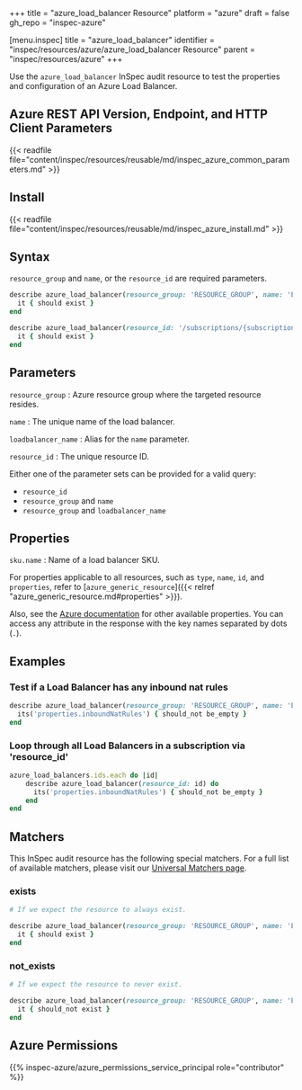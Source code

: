 +++
title = "azure_load_balancer Resource"
platform = "azure"
draft = false
gh_repo = "inspec-azure"

[menu.inspec]
title = "azure_load_balancer"
identifier = "inspec/resources/azure/azure_load_balancer Resource"
parent = "inspec/resources/azure"
+++

Use the `azure_load_balancer` InSpec audit resource to test the properties and configuration of an Azure Load Balancer.

## Azure REST API Version, Endpoint, and HTTP Client Parameters

{{< readfile file="content/inspec/resources/reusable/md/inspec_azure_common_parameters.md" >}}

## Install

{{< readfile file="content/inspec/resources/reusable/md/inspec_azure_install.md" >}}

## Syntax

`resource_group` and `name`, or the `resource_id` are required parameters.

```ruby
describe azure_load_balancer(resource_group: 'RESOURCE_GROUP', name: 'EXAMPLE_LB') do
  it { should exist }
end
```

```ruby
describe azure_load_balancer(resource_id: '/subscriptions/{subscriptionId}/resourceGroups/{resourceGroupName}/providers/Microsoft.Network/loadBalancers/{loadBalancerName}') do
  it { should exist }
end
```

## Parameters

`resource_group`
: Azure resource group where the targeted resource resides.

`name`
: The unique name of the load balancer.

`loadbalancer_name`
: Alias for the `name` parameter.

`resource_id`
: The unique resource ID.

Either one of the parameter sets can be provided for a valid query:

- `resource_id`
- `resource_group` and `name`
- `resource_group` and `loadbalancer_name`

## Properties

`sku.name`
: Name of a load balancer SKU.

For properties applicable to all resources, such as `type`, `name`, `id`, and `properties`, refer to [`azure_generic_resource`]({{< relref "azure_generic_resource.md#properties" >}}).

Also, see the [Azure documentation](https://docs.microsoft.com/en-us/rest/api/load-balancer/loadbalancers/get#loadbalancer) for other available properties. You can access any attribute in the response with the key names separated by dots (`.`).

## Examples

### Test if a Load Balancer has any inbound nat rules

```ruby
describe azure_load_balancer(resource_group: 'RESOURCE_GROUP', name: 'EXAMPLE_LB') do
  its('properties.inboundNatRules') { should_not be_empty }
end
```

### Loop through all Load Balancers in a subscription via 'resource_id'

```ruby
azure_load_balancers.ids.each do |id|
    describe azure_load_balancer(resource_id: id) do
      its('properties.inboundNatRules') { should_not be_empty }
    end
end
```

## Matchers

This InSpec audit resource has the following special matchers. For a full list of available matchers, please visit our [Universal Matchers page](https://docs.chef.io/inspec/matchers/).

### exists

```ruby
# If we expect the resource to always exist.

describe azure_load_balancer(resource_group: 'RESOURCE_GROUP', name: 'EXAMPLE_LB') do
  it { should exist }
end
```

### not_exists

```ruby
# If we expect the resource to never exist.

describe azure_load_balancer(resource_group: 'RESOURCE_GROUP', name: 'EXAMPLE_LB') do
  it { should_not exist }
end
```

## Azure Permissions

{{% inspec-azure/azure_permissions_service_principal role="contributor" %}}
